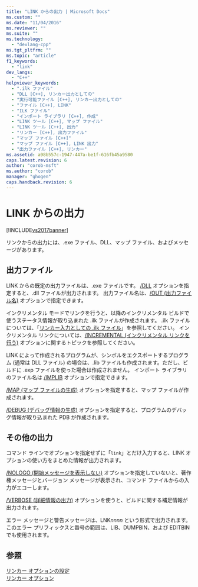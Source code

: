 ```yaml
---
title: "LINK からの出力 | Microsoft Docs"
ms.custom: ""
ms.date: "11/04/2016"
ms.reviewer: ""
ms.suite: ""
ms.technology: 
  - "devlang-cpp"
ms.tgt_pltfrm: ""
ms.topic: "article"
f1_keywords: 
  - "link"
dev_langs: 
  - "C++"
helpviewer_keywords: 
  - ".ilk ファイル"
  - "DLL [C++], リンカー出力としての"
  - "実行可能ファイル [C++], リンカー出力としての"
  - "ファイル [C++], LINK"
  - "ILK ファイル"
  - "インポート ライブラリ [C++], 作成"
  - "LINK ツール [C++], マップ ファイル"
  - "LINK ツール [C++], 出力"
  - "リンカー [C++], 出力ファイル"
  - "マップ ファイル [C++]"
  - "マップ ファイル [C++], LINK 出力"
  - "出力ファイル [C++], リンカー"
ms.assetid: a98b557c-1947-447a-be1f-616fb45a9580
caps.latest.revision: 6
author: "corob-msft"
ms.author: "corob"
manager: "ghogen"
caps.handback.revision: 6
---
```

# LINK からの出力
[!INCLUDE[vs2017banner](../../assembler/inline/includes/vs2017banner.md)]

リンクからの出力には、.exe ファイル、DLL、マップ ファイル、およびメッセージがあります。  
  
##  <a name="_core_output_files"></a> 出力ファイル  
 LINK からの既定の出力ファイルは、.exe ファイルです。  [\/DLL](../../build/reference/dll-build-a-dll.md) オプションを指定すると、.dll ファイルが出力されます。  出力ファイル名は、[\/OUT \(出力ファイル名\)](../../build/reference/out-output-file-name.md) オプションで指定できます。  
  
 インクリメンタル モードでリンクを行うと、以降のインクリメンタル ビルドで使うステータス情報が取り込まれた .ilk ファイルが作成されます。  .ilk ファイルについては、「[リンカー入力としての .ilk ファイル](../../build/reference/dot-ilk-files-as-linker-input.md)」を参照してください。  インクリメンタル リンクについては、[\/INCREMENTAL \(インクリメンタル リンクを行う\)](../../build/reference/incremental-link-incrementally.md) オプションに関するトピックを参照してください。  
  
 LINK によって作成されるプログラムが、シンボルをエクスポートするプログラム \(通常は DLL ファイル\) の場合は、.lib ファイルも作成されます。ただし、ビルドに .exp ファイルを使った場合は作成されません。  インポート ライブラリのファイル名は [\/IMPLIB](../Topic/-IMPLIB%20\(Name%20Import%20Library\).md) オプションで指定できます。  
  
 [\/MAP \(マップ ファイルの生成\)](../../build/reference/map-generate-mapfile.md) オプションを指定すると、マップ ファイルが作成されます。  
  
 [\/DEBUG \(デバッグ情報の生成\)](../../build/reference/debug-generate-debug-info.md) オプションを指定すると、プログラムのデバッグ情報が取り込まれた PDB が作成されます。  
  
##  <a name="_core_other_output"></a> その他の出力  
 コマンド ラインでオプションを指定せずに「`link`」とだけ入力すると、LINK オプションの使い方をまとめた情報が出力されます。  
  
 [\/NOLOGO \(開始メッセージを表示しない\)](../../build/reference/nologo-suppress-startup-banner-linker.md) オプションを指定していないと、著作権メッセージとバージョン メッセージが表示され、コマンド ファイルからの入力がエコーします。  
  
 [\/VERBOSE \(詳細情報の出力\)](../../build/reference/verbose-print-progress-messages.md) オプションを使うと、ビルドに関する補足情報が出力されます。  
  
 エラー メッセージと警告メッセージは、LNK*nnnn* という形式で出力されます。  このエラー プリフィックスと番号の範囲は、LIB、DUMPBIN、および EDITBIN でも使用されます。  
  
## 参照  
 [リンカー オプションの設定](../../build/reference/setting-linker-options.md)   
 [リンカー オプション](../../build/reference/linker-options.md)